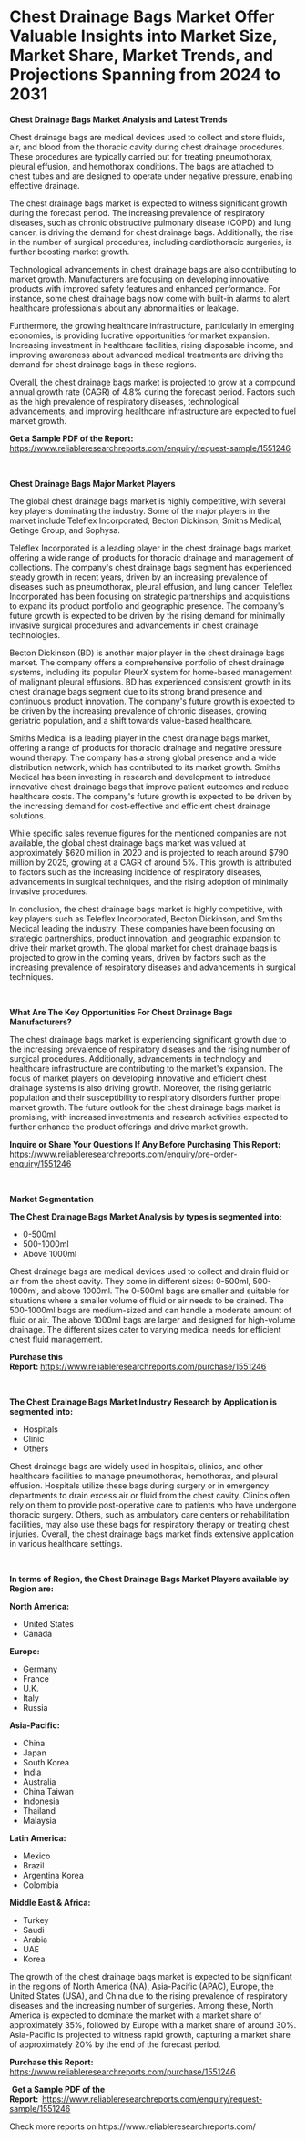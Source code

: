 <p><h1>Chest Drainage Bags Market Offer Valuable Insights into Market Size, Market Share, Market Trends, and Projections Spanning from 2024 to 2031</h1></p><p><strong>Chest Drainage Bags Market Analysis and Latest Trends</strong></p>
<p><p>Chest drainage bags are medical devices used to collect and store fluids, air, and blood from the thoracic cavity during chest drainage procedures. These procedures are typically carried out for treating pneumothorax, pleural effusion, and hemothorax conditions. The bags are attached to chest tubes and are designed to operate under negative pressure, enabling effective drainage.</p><p>The chest drainage bags market is expected to witness significant growth during the forecast period. The increasing prevalence of respiratory diseases, such as chronic obstructive pulmonary disease (COPD) and lung cancer, is driving the demand for chest drainage bags. Additionally, the rise in the number of surgical procedures, including cardiothoracic surgeries, is further boosting market growth.</p><p>Technological advancements in chest drainage bags are also contributing to market growth. Manufacturers are focusing on developing innovative products with improved safety features and enhanced performance. For instance, some chest drainage bags now come with built-in alarms to alert healthcare professionals about any abnormalities or leakage.</p><p>Furthermore, the growing healthcare infrastructure, particularly in emerging economies, is providing lucrative opportunities for market expansion. Increasing investment in healthcare facilities, rising disposable income, and improving awareness about advanced medical treatments are driving the demand for chest drainage bags in these regions.</p><p>Overall, the chest drainage bags market is projected to grow at a compound annual growth rate (CAGR) of 4.8% during the forecast period. Factors such as the high prevalence of respiratory diseases, technological advancements, and improving healthcare infrastructure are expected to fuel market growth.</p></p>
<p><strong>Get a Sample PDF of the Report:&nbsp;</strong> <a href="https://www.reliableresearchreports.com/enquiry/request-sample/1551246">https://www.reliableresearchreports.com/enquiry/request-sample/1551246</a></p>
<p>&nbsp;</p>
<p><strong>Chest Drainage Bags Major Market Players</strong></p>
<p><p>The global chest drainage bags market is highly competitive, with several key players dominating the industry. Some of the major players in the market include Teleflex Incorporated, Becton Dickinson, Smiths Medical, Getinge Group, and Sophysa.</p><p>Teleflex Incorporated is a leading player in the chest drainage bags market, offering a wide range of products for thoracic drainage and management of collections. The company's chest drainage bags segment has experienced steady growth in recent years, driven by an increasing prevalence of diseases such as pneumothorax, pleural effusion, and lung cancer. Teleflex Incorporated has been focusing on strategic partnerships and acquisitions to expand its product portfolio and geographic presence. The company's future growth is expected to be driven by the rising demand for minimally invasive surgical procedures and advancements in chest drainage technologies.</p><p>Becton Dickinson (BD) is another major player in the chest drainage bags market. The company offers a comprehensive portfolio of chest drainage systems, including its popular PleurX system for home-based management of malignant pleural effusions. BD has experienced consistent growth in its chest drainage bags segment due to its strong brand presence and continuous product innovation. The company's future growth is expected to be driven by the increasing prevalence of chronic diseases, growing geriatric population, and a shift towards value-based healthcare.</p><p>Smiths Medical is a leading player in the chest drainage bags market, offering a range of products for thoracic drainage and negative pressure wound therapy. The company has a strong global presence and a wide distribution network, which has contributed to its market growth. Smiths Medical has been investing in research and development to introduce innovative chest drainage bags that improve patient outcomes and reduce healthcare costs. The company's future growth is expected to be driven by the increasing demand for cost-effective and efficient chest drainage solutions.</p><p>While specific sales revenue figures for the mentioned companies are not available, the global chest drainage bags market was valued at approximately $620 million in 2020 and is projected to reach around $790 million by 2025, growing at a CAGR of around 5%. This growth is attributed to factors such as the increasing incidence of respiratory diseases, advancements in surgical techniques, and the rising adoption of minimally invasive procedures.</p><p>In conclusion, the chest drainage bags market is highly competitive, with key players such as Teleflex Incorporated, Becton Dickinson, and Smiths Medical leading the industry. These companies have been focusing on strategic partnerships, product innovation, and geographic expansion to drive their market growth. The global market for chest drainage bags is projected to grow in the coming years, driven by factors such as the increasing prevalence of respiratory diseases and advancements in surgical techniques.</p></p>
<p>&nbsp;</p>
<p><strong>What Are The Key Opportunities For Chest Drainage Bags Manufacturers?</strong></p>
<p><p>The chest drainage bags market is experiencing significant growth due to the increasing prevalence of respiratory diseases and the rising number of surgical procedures. Additionally, advancements in technology and healthcare infrastructure are contributing to the market's expansion. The focus of market players on developing innovative and efficient chest drainage systems is also driving growth. Moreover, the rising geriatric population and their susceptibility to respiratory disorders further propel market growth. The future outlook for the chest drainage bags market is promising, with increased investments and research activities expected to further enhance the product offerings and drive market growth.</p></p>
<p><strong>Inquire or Share Your Questions If Any Before Purchasing This Report:</strong> <a href="https://www.reliableresearchreports.com/enquiry/pre-order-enquiry/1551246">https://www.reliableresearchreports.com/enquiry/pre-order-enquiry/1551246</a></p>
<p>&nbsp;</p>
<p><strong>Market Segmentation</strong></p>
<p><strong>The Chest Drainage Bags Market Analysis by types is segmented into:</strong></p>
<p><ul><li>0-500ml</li><li>500-1000ml</li><li>Above 1000ml</li></ul></p>
<p><p>Chest drainage bags are medical devices used to collect and drain fluid or air from the chest cavity. They come in different sizes: 0-500ml, 500-1000ml, and above 1000ml. The 0-500ml bags are smaller and suitable for situations where a smaller volume of fluid or air needs to be drained. The 500-1000ml bags are medium-sized and can handle a moderate amount of fluid or air. The above 1000ml bags are larger and designed for high-volume drainage. The different sizes cater to varying medical needs for efficient chest fluid management.</p></p>
<p><strong>Purchase this Report:&nbsp;</strong><a href="https://www.reliableresearchreports.com/purchase/1551246">https://www.reliableresearchreports.com/purchase/1551246</a></p>
<p>&nbsp;</p>
<p><strong>The Chest Drainage Bags Market Industry Research by Application is segmented into:</strong></p>
<p><ul><li>Hospitals</li><li>Clinic</li><li>Others</li></ul></p>
<p><p>Chest drainage bags are widely used in hospitals, clinics, and other healthcare facilities to manage pneumothorax, hemothorax, and pleural effusion. Hospitals utilize these bags during surgery or in emergency departments to drain excess air or fluid from the chest cavity. Clinics often rely on them to provide post-operative care to patients who have undergone thoracic surgery. Others, such as ambulatory care centers or rehabilitation facilities, may also use these bags for respiratory therapy or treating chest injuries. Overall, the chest drainage bags market finds extensive application in various healthcare settings.</p></p>
<p>&nbsp;</p>
<p><strong>In terms of Region, the Chest Drainage Bags Market Players available by Region are:</strong></p>
<p>
    <p> <strong> North America: </strong>
        <ul>
            <li>United States</li>
            <li>Canada</li>
        </ul>
        </p> 
    <p> <strong> Europe: </strong>
        <ul>
            <li>Germany</li>
            <li>France</li>
            <li>U.K.</li>
            <li>Italy</li>
            <li>Russia</li>
        </ul>
        </p> 
    <p> <strong> Asia-Pacific: </strong>
        <ul>
            <li>China</li>
            <li>Japan</li>
            <li>South Korea</li>
            <li>India</li>
            <li>Australia</li>
            <li>China Taiwan</li>
            <li>Indonesia</li>
            <li>Thailand</li>
            <li>Malaysia</li>
        </ul>
        </p> 
    <p> <strong> Latin America: </strong>
        <ul>
            <li>Mexico</li>
            <li>Brazil</li>
            <li>Argentina Korea</li>
            <li>Colombia</li>
        </ul>
        </p> 
    <p> <strong> Middle East & Africa: </strong>
        <ul>
            <li>Turkey</li>
            <li>Saudi</li>
            <li>Arabia</li>
            <li>UAE</li>
            <li>Korea</li>
        </ul>
    </p>
    </p>
<p><p>The growth of the chest drainage bags market is expected to be significant in the regions of North America (NA), Asia-Pacific (APAC), Europe, the United States (USA), and China due to the rising prevalence of respiratory diseases and the increasing number of surgeries. Among these, North America is expected to dominate the market with a market share of approximately 35%, followed by Europe with a market share of around 30%. Asia-Pacific is projected to witness rapid growth, capturing a market share of approximately 20% by the end of the forecast period.</p></p>
<p><strong>Purchase this Report: </strong><a href="https://www.reliableresearchreports.com/purchase/1551246">https://www.reliableresearchreports.com/purchase/1551246</a></p>
<p>&nbsp;<strong>Get a Sample PDF of the Report:&nbsp;&nbsp;</strong><a href="https://www.reliableresearchreports.com/enquiry/request-sample/1551246">https://www.reliableresearchreports.com/enquiry/request-sample/1551246</a></p>
<p><strong></strong></p>
<p>Check more reports on https://www.reliableresearchreports.com/</p>